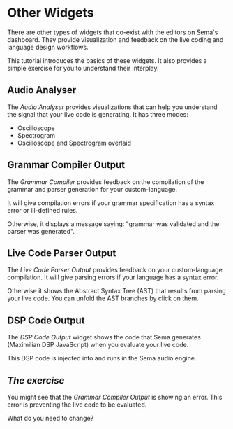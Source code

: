 # Other Widgets

There are other types of widgets that co-exist with the editors on Sema's dashboard. They provide visualization and feedback on the live coding and language design workflows. 

This tutorial introduces the basics of these widgets. It also provides a simple exercise for you to understand their interplay. 

## Audio Analyser

The *Audio Analyser* provides visualizations that can help you understand the signal that your live code is generating. It has three modes: 
* Oscilloscope
* Spectrogram
* Oscilloscope and Spectrogram overlaid

## Grammar Compiler Output

The *Grammar Compiler* provides feedback on the compilation of the grammar and parser generation for your custom-language. 

It will give compilation errors if your grammar specification has a syntax error or ill-defined rules.

Otherwise, it displays a message saying: "grammar was validated and the parser was generated".

## Live Code Parser Output

The *Live Code Parser Output* provides feedback on your custom-language compilation. It will give parsing errors if your language has a syntax error. 

Otherwise it shows the Abstract Syntax Tree (AST) that results from parsing your live code. You can unfold the AST branches by click on them.

## DSP Code Output 

The *DSP Code Output* widget shows the code that Sema generates (Maximilian DSP JavaScript) when you evaluate your live code. 

This DSP code is injected into and runs in the Sema audio engine.  

## *The exercise* 

You might see that the *Grammar Compiler Output* is showing an error. This error is preventing the live code to be evaluated. 

What do you need to change?

<!-- the Maximilian DSP -->

<!-- ## Post-It Window -->

<!-- The *Post-It* widget  -->

<!-- ## Store Inspector

The *Store Inspector* widget  -->
